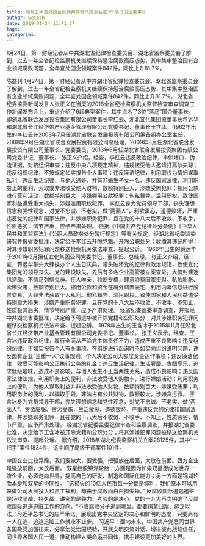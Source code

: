 ```yaml
---
title: 湖北去年查处国企反腐案件增八成点名这3个落马国企董事长
author: wetech
date: 2019-01-24 11:41:27
tags: 
categories: 
---
```

1月24日，第一财经记者从中共湖北省纪律检查委员会、湖北省监察委员会了解到，过去一年全省纪检监察机关继续保持惩治腐败高压态势，其中集中整治国有企业领域腐败问题，全年查处国企领域案件842件，同比上升81.7%。
<!-- more -->
陈益刊
1月24日，第一财经记者从中共湖北省纪律检查委员会、湖北省监察委员会了解到，过去一年全省纪检监察机关继续保持惩治腐败高压态势，其中集中整治国有企业领域腐败问题，全年查处国企领域案件842件，同比上升81.7%。
湖北省纪委监委新闻发言人张正义在当天的2018全省纪检监察机关监督检查审查调查工作新闻发布会上，重点介绍了6起典型案件，其中点名了3位“落马”国企董事长，即湖北省联合发展投资集团有限公司董事长李红云、湖北宜化集团原董事长蒋远华和湖北省长江经济带产业基金管理有限公司党委书记、董事长王含冰。
1962年出生的李红云在2008年7月任湖北省联合发展投资有限公司筹备组办公室主任，2008年9月任湖北省联合发展投资有限公司总经理，2009年8月任湖北省联合发展投资有限公司董事长、党委委员，2013年6月任湖北省联合发展投资集团有限公司党委书记、董事长。
张正义介绍，经查，李红云违反政治纪律，串供堵口，伪造证据，对抗组织审查；违反中央八项规定精神，违规接受他人邀请打高尔夫球；违反组织纪律，不按规定如实报告个人事项；违反廉洁纪律，利用职权为情妇谋取私利；违反生活纪律，与他人通奸，并有非婚生子女一名。违反国家法律，利用职务上的便利，索取或非法收受他人财物，数额特别巨大，涉嫌受贿犯罪；挪用公款进行营利活动，数额特别巨大，涉嫌挪用公款犯罪；徇私舞弊，滥用职权，致使国家利益遭受重大损失，涉嫌滥用职权犯罪。
李红云身为党员领导干部，丧失理想信念和党性观念，对党不忠诚、不老实，做“两面人”，利欲熏心，道德败坏，严重违反党的纪律和国家法律，并涉嫌职务犯罪，且在党的十八大后不收敛、不收手，性质恶劣，情节严重，应予严肃处理。
依据《中国共产党纪律处分条例》《中华人民共和国监察法》《公职人员政务处分暂行规定》等有关规定，经湖北省纪委监委研究并报省委批准，决定给予李红云开除党籍、开除公职处分；收缴其违纪所得；对其涉嫌职务犯罪问题移送检察机关依法审查、提起公诉。
1966年出生的蒋远华于2001年2月担任宜化集团公司党委书记、董事长、总经理。
张正义介绍，经查，蒋远华带头大肆操办个人生日庆典，带头破坏党的纪律和政治规矩，致使宜化集团党的领导丧失、党的建设缺失，先后有多名企业高管被立案查处。大搞封建迷信活动，不信马列信鬼神。任人唯亲，独断专横，肆意浪费国家资财。私欲膨胀、索贿受贿，数额特别巨大。挪用公款和资金在境外购置豪宅、利用内幕信息进行股票交易，大肆非法获取个人私利。徇私舞弊，滥用职权，致使国家和人民利益遭受特别重大损失，涉嫌严重职务犯罪。且在党的十八大后不收敛、不收手、不知止，性质极其恶劣，情节特别严重，应予严肃处理。
经省纪委监委审查调查，并报经中共湖北省委批准，决定给予蒋远华被开除党籍和公职处分；对其涉嫌职务犯罪问题移交检察机关依法审查、提起公诉。
1978年出生的王含冰于2015年11月任湖北省长江经济带产业基金管理有限公司党委书记、董事长。
张正义表示，经查，王含冰违反政治纪律，履行全面从严治党主体责任不力，造成严重不良影响；违反组织纪律，不如实报告个人有关事项，在组织进行函询时不如实向组织说明问题，违反国有企业“三重一大”议事规则，个人决定公司大额度资金运作事项；违反廉洁纪律，收受可能影响公正执行公务的礼金；违反生活纪律，生活奢靡、贪图享乐、追求低级趣味，造成不良影响，与他人发生不正当两性关系，造成不良影响；违反国家法律法规，利用职务上的便利，非法收受他人购物卡，进行嫖娼活动；利用职务上的便利，为他人谋取利益并非法收受他人财物，数额特别巨大，涉嫌受贿罪；利用职务上的便利，以骗取手段，非法占有公共财物，数额较大，涉嫌贪污罪。
王含冰身为党员领导干部，丧失理想信念和党性观念，对党不忠诚、不老实、做“两面人”，贪欲膨胀、贪污受贿，生活放纵、道德败坏，严重违反党的纪律和国家法律，并涉嫌职务犯罪，且在党的十八大后不收敛、不收手、不知止，性质恶劣，情节严重，应予严肃处理。
经湖北省纪委监委纪律审查和监察调查，并报湖北省委批准，决定给予王含冰被开除党籍和公职处分；将其涉嫌犯罪问题被移送检察机关依法审查、提起公诉。
据介绍，2018年湖北纪委监察机关立案28125件，其中“一把手”案件1834件，这中间厅局级干部案件101件。
 
 
中国企业比较浮躁，我们要做大，要做强，把强放在后面，大放在前面。西方企业是强放前面，大放后面。
双星控股锦湖轮胎一方面是因为如果双星想成为世界一流企业，必须走向世界，提高自己的研发、制造和国际化能力；另一方面是锦湖轮胎本身和双星的协同性。
“这损失的10亿人民币每一分都是纯利，我们原本可以用来做公司发展投入和员工福利，却由于腐败而白白损失掉。”
反腐败国际追逃追赃是场攻坚战、持久战，讲究的是毅力、考验的是决心。党的十九大再次明确了反腐败国际追逃追赃工作的方向，“不管腐败分子逃到哪里，都要缉拿归案、绳之以法，”习近平总书记的庄严承诺，展现出党中央坚定的决心和鲜明的态度，只要尚有一人在逃，追逃追赃工作就永不止步。
习近平：面向未来，中国共产党愿同世界各国政党加强往来，分享治党治国经验，开展文明交流对话，增进彼此战略信任，同世界各国人民一道，推动构建人类命运共同体，携手建设更加美好的世界。
